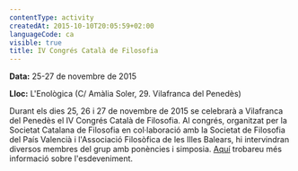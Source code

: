 ```yaml
---
contentType: activity
createdAt: 2015-10-10T20:05:59+02:00
languageCode: ca
visible: true
title: IV Congrés Català de Filosofia
---
```


**Data:** 25-27 de novembre de 2015

**Lloc:** L'Enològica (C/ Amàlia Soler, 29. Vilafranca del Penedès)

Durant els dies 25, 26 i 27 de novembre de 2015 se celebrarà a Vilafranca del Penedès el IV Congrés Català de Filosofia. Al congrés, organitzat per la Societat Catalana de Filosofia en col·laboració amb la Societat de Filosofia del País Valencià i l'Associació Filosòfica de les Illes Balears, hi intervindran diversos membres del grup amb ponències i simposia. [Aquí](http://iv-congres-catala-filosofia.espais.iec.cat/) trobareu més informació sobre l'esdeveniment.